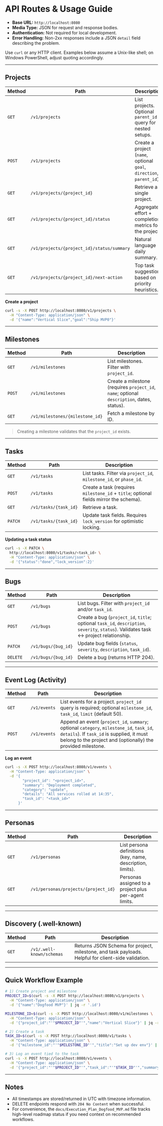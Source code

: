 # API Routes & Usage Guide

- **Base URL:** `http://localhost:8080`
- **Media Type:** JSON for request and response bodies.
- **Authentication:** Not required for local development.
- **Error Handling:** Non-2xx responses include a JSON `detail` field describing the problem.

Use `curl` or any HTTP client. Examples below assume a Unix-like shell; on Windows PowerShell, adjust quoting accordingly.

---

## Projects

| Method | Path | Description |
| --- | --- | --- |
| `GET` | `/v1/projects` | List projects. Optional `parent_id` query for nested setups. |
| `POST` | `/v1/projects` | Create a project (`name`, optional `goal`, `direction`, `parent_id`). |
| `GET` | `/v1/projects/{project_id}` | Retrieve a single project. |
| `GET` | `/v1/projects/{project_id}/status` | Aggregated effort + completion metrics for the project. |
| `GET` | `/v1/projects/{project_id}/status/summary` | Natural language daily summary. |
| `GET` | `/v1/projects/{project_id}/next-action` | Top task suggestions based on priority heuristics. |

**Create a project**
```bash
curl -s -X POST http://localhost:8080/v1/projects \
  -H "Content-Type: application/json" \
  -d '{"name":"Vertical Slice","goal":"Ship MVP0"}'
```

---

## Milestones

| Method | Path | Description |
| --- | --- | --- |
| `GET` | `/v1/milestones` | List milestones. Filter with `project_id`. |
| `POST` | `/v1/milestones` | Create a milestone (requires `project_id`, `name`; optional `description`, dates, status). |
| `GET` | `/v1/milestones/{milestone_id}` | Fetch a milestone by ID. |

> Creating a milestone validates that the `project_id` exists.

---

## Tasks

| Method | Path | Description |
| --- | --- | --- |
| `GET` | `/v1/tasks` | List tasks. Filter via `project_id`, `milestone_id`, or `phase_id`. |
| `POST` | `/v1/tasks` | Create a task (requires `milestone_id` + `title`; optional fields mirror the schema). |
| `GET` | `/v1/tasks/{task_id}` | Retrieve a task. |
| `PATCH` | `/v1/tasks/{task_id}` | Update task fields. Requires `lock_version` for optimistic locking. |

**Updating a task status**
```bash
curl -s -X PATCH \
  http://localhost:8080/v1/tasks/<task_id> \
  -H "Content-Type: application/json" \
  -d '{"status":"done","lock_version":2}'
```

---

## Bugs

| Method | Path | Description |
| --- | --- | --- |
| `GET` | `/v1/bugs` | List bugs. Filter with `project_id` and/or `task_id`. |
| `POST` | `/v1/bugs` | Create a bug (`project_id`, `title`; optional `task_id`, `description`, `severity`, `status`). Validates task ↔ project relationship. |
| `PATCH` | `/v1/bugs/{bug_id}` | Update bug fields (`status`, `severity`, `description`, `task_id`). |
| `DELETE` | `/v1/bugs/{bug_id}` | Delete a bug (returns HTTP 204). |

---

## Event Log (Activity)

| Method | Path | Description |
| --- | --- | --- |
| `GET` | `/v1/events` | List events for a project. `project_id` query is required; optional `milestone_id`, `task_id`, `limit` (default 50). |
| `POST` | `/v1/events` | Append an event (`project_id`, `summary`; optional `category`, `milestone_id`, `task_id`, `details`). If `task_id` is supplied, it must belong to the project and (optionally) the provided milestone. |

**Log an event**
```bash
curl -s -X POST http://localhost:8080/v1/events \
  -H "Content-Type: application/json" \
  -d '{
        "project_id": "<project_id>",
        "summary": "Deployment completed",
        "category": "update",
        "details": "All services rolled at 14:35",
        "task_id": "<task_id>"
      }'
```

---

## Personas

| Method | Path | Description |
| --- | --- | --- |
| `GET` | `/v1/personas` | List persona definitions (key, name, description, limits). |
| `GET` | `/v1/personas/projects/{project_id}` | Personas assigned to a project plus per-agent limits. |

---

## Discovery (.well-known)

| Method | Path | Description |
| --- | --- | --- |
| `GET` | `/v1/.well-known/schemas` | Returns JSON Schema for project, milestone, and task payloads. Helpful for client-side validation. |

---

## Quick Workflow Example

```bash
# 1) Create project and milestone
PROJECT_ID=$(curl -s -X POST http://localhost:8080/v1/projects \
  -H "Content-Type: application/json" \
  -d '{"name":"Dogfood MVP"}' | jq -r '.id')

MILESTONE_ID=$(curl -s -X POST http://localhost:8080/v1/milestones \
  -H "Content-Type: application/json" \
  -d '{"project_id":"'"$PROJECT_ID"'","name":"Vertical Slice"}' | jq -r '.id')

# 2) Create a task
TASK_ID=$(curl -s -X POST http://localhost:8080/v1/tasks \
  -H "Content-Type: application/json" \
  -d '{"milestone_id":"'"$MILESTONE_ID"'","title":"Set up dev env"}' | jq -r '.id')

# 3) Log an event tied to the task
curl -s -X POST http://localhost:8080/v1/events \
  -H "Content-Type: application/json" \
  -d '{"project_id":"'"$PROJECT_ID"'","task_id":"'"$TASK_ID"'","summary":"Local env ready"}'
```

---

## Notes
- All timestamps are stored/returned in UTC with timezone information.
- DELETE endpoints respond with `204 No Content` when successful.
- For convenience, the `docs/Execution_Plan_Dogfood_MVP.md` file tracks high-level roadmap status if you need context on recommended workflows.
